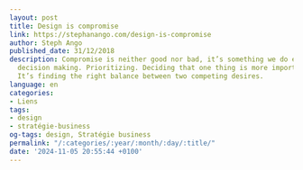 ```yaml
---
layout: post
title: Design is compromise
link: https://stephanango.com/design-is-compromise
author: Steph Ango
published_date: 31/12/2018
description: Compromise is neither good nor bad, it’s something we do every day. It’s
  decision making. Prioritizing. Deciding that one thing is more important than another.
  It’s finding the right balance between two competing desires.
language: en
categories:
- Liens
tags:
- design
- stratégie-business
og-tags: design, Stratégie business
permalink: "/:categories/:year/:month/:day/:title/"
date: '2024-11-05 20:55:44 +0100'
---
```

